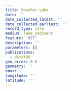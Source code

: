 ```yaml
---
title: Boucher Lake
date: ''
date_collected_latest: ''
date_collected_earliest: ''
record_type: core
medium: lake_sediment
feature: '927'
description: ''
parameters: []
publications:
  - dixit86
geo_error: 0.0
geometry: ''
bbox: ~
longitude: ''
latitude: ''
---
```

